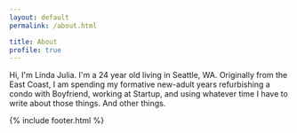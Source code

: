 ```yaml
---
layout: default
permalink: /about.html

title: About
profile: true
---
```


Hi, I'm Linda Julia. I'm a 24 year old living in Seattle, WA. Originally from the East Coast, I am spending my formative new-adult years refurbishing a condo with Boyfriend, working at Startup, and using whatever time I have to write about those things. And other things.

{% include footer.html %}